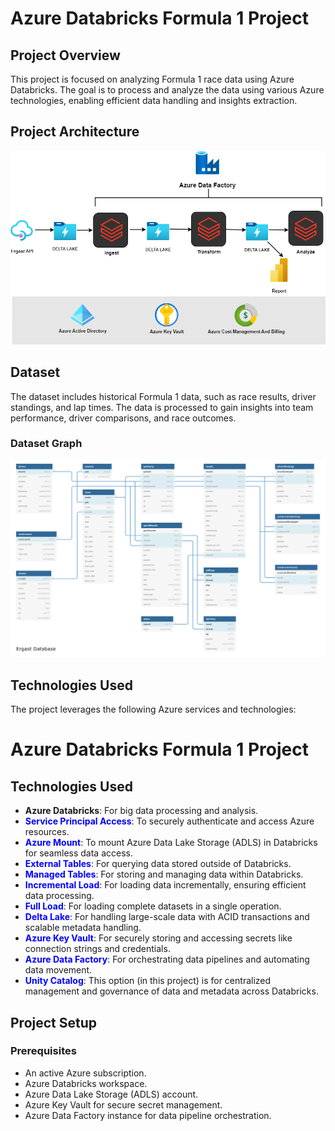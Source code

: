 # Azure Databricks Formula 1 Project

## Project Overview

This project is focused on analyzing Formula 1 race data using Azure Databricks. The goal is to process and analyze the data using various Azure technologies, enabling efficient data handling and insights extraction.

## Project Architecture

![Dataset Graph](./final.png)


## Dataset
The dataset includes historical Formula 1 data, such as race results, driver standings, and lap times. The data is processed to gain insights into team performance, driver comparisons, and race outcomes.

### Dataset Graph
![Dataset Graph](./Formula1/RawDataSets/ergast_db.png)

## Technologies Used

The project leverages the following Azure services and technologies:

# Azure Databricks Formula 1 Project

## Technologies Used

- <span style="color:read;">**Azure Databricks**</span>: For big data processing and analysis.
- <span style="color:blue;">**Service Principal Access**</span>: To securely authenticate and access Azure resources.
- <span style="color:blue;">**Azure Mount**</span>: To mount Azure Data Lake Storage (ADLS) in Databricks for seamless data access.
- <span style="color:blue;">**External Tables**</span>: For querying data stored outside of Databricks.
- <span style="color:blue;">**Managed Tables**</span>: For storing and managing data within Databricks.
- <span style="color:blue;">**Incremental Load**</span>: For loading data incrementally, ensuring efficient data processing.
- <span style="color:blue;">**Full Load**</span>: For loading complete datasets in a single operation.
- <span style="color:blue;">**Delta Lake**</span>: For handling large-scale data with ACID transactions and scalable metadata handling.
- <span style="color:blue;">**Azure Key Vault**</span>: For securely storing and accessing secrets like connection strings and credentials.
- <span style="color:blue;">**Azure Data Factory**</span>: For orchestrating data pipelines and automating data movement.
- <span style="color:blue;">**Unity Catalog**</span>: This option (in this project) is for centralized management and governance of data and metadata across Databricks.


## Project Setup

### Prerequisites

- An active Azure subscription.
- Azure Databricks workspace.
- Azure Data Lake Storage (ADLS) account.
- Azure Key Vault for secure secret management.
- Azure Data Factory instance for data pipeline orchestration.

